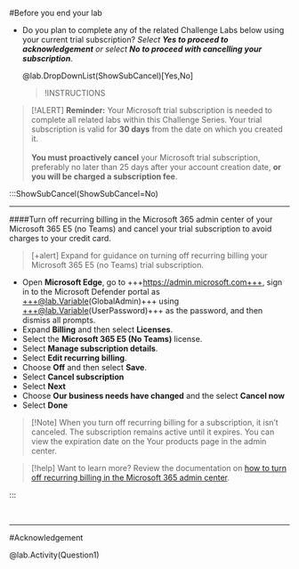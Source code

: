 <!-- This will be used in labs on the page before Summary page that require an M365 trial subscription

Variable: ShowSubCancel 

Activity/Question: 
Replacement Token Alias: Question1
Text: ###To proceed, please review and check the box to confirm your understanding and agreement with the following terms:
Format: Multiple Choice,single answer
Answer: I understand that a Microsoft trial subscription is necessary to complete all related labs within this Challenge Series. The trial subscription is valid for 30 days from the date of creation.  I acknowledge that I must proactively cancel my Microsoft trial subscription, preferably no later than 25 days after the account creation date, to avoid being charged a subscription fee.
Blocks page navigation until answered: Enabled 
Show Results in Report: Enabled 

-->

#Before you end your lab 

- Do you plan to complete any of the related Challenge Labs below using your current trial subscription? 
*Select **Yes to proceed to acknowledgement** or select **No to proceed with cancelling your subscription**.*

    @lab.DropDownList(ShowSubCancel)[Yes,No]

    >!INSTRUCTIONS[](https://raw.githubusercontent.com/LODSContent/Challenge-V3-Framework/main/Templates/Sections/NextStepSeries/@lab.Variable(Series).md) 


>[!ALERT] **Reminder:**
>Your Microsoft trial subscription is needed to complete all related labs within this Challenge Series. Your trial subscription is valid for **30 days** from the date on which you created it. <br><br>
>**You must proactively cancel** your Microsoft trial subscription, preferably no later than 25 days after your account creation date, **or you will be charged a subscription fee**.

:::ShowSubCancel(ShowSubCancel=No)
<br>

---
####Turn off recurring billing in the Microsoft 365 admin center of your Microsoft 365 E5 (no Teams) and cancel your trial subscription to avoid charges to your credit card. 

>[+alert] Expand for guidance on turning off recurring billing your Microsoft 365 E5 (no Teams) trial subscription.
- Open **Microsoft Edge**, go to +++https://admin.microsoft.com+++, sign in to the Microsoft Defender portal as +++@lab.Variable(GlobalAdmin)+++ using +++@lab.Variable(UserPassword)+++ as the password, and then dismiss all prompts.
- Expand **Billing** and then select **Licenses**.
- Select the **Microsoft 365 E5 (No Teams)** license.
- Select **Manage subscription details**.
- Select **Edit recurring billing**.
- Choose **Off** and then select **Save**.
- Select **Cancel subscription**
- Select **Next**
- Choose **Our business needs have changed** and the select **Cancel now**
- Select **Done**

>[!Note] When you turn off recurring billing for a subscription, it isn’t canceled. The subscription remains active until it expires. You can view the expiration date on the Your products page in the admin center.

>[!help] Want to learn more? Review the documentation on [how to turn off recurring billing in the Microsoft 365 admin center](https://learn.microsoft.com/en-us/microsoft-365/commerce/subscriptions/renew-your-subscription?view=o365-worldwide "Turn off recurring billing in the Microsoft 365 admin center").

:::

<br>

---

#Acknowledgement 

@lab.Activity(Question1)
